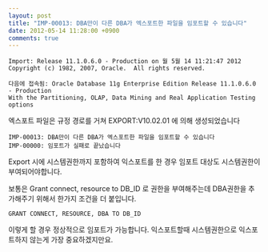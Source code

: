 ```yaml
---
layout: post
title: "IMP-00013: DBA만이 다른 DBA가 엑스포트한 파일을 임포트할 수 있습니다"
date: 2012-05-14 11:28:00 +0900
comments: true
---
```

 
```aidl
Import: Release 11.1.0.6.0 - Production on 월 5월 14 11:21:47 2012
Copyright (c) 1982, 2007, Oracle.  All rights reserved. 

다음에 접속됨: Oracle Database 11g Enterprise Edition Release 11.1.0.6.0 - Production
With the Partitioning, OLAP, Data Mining and Real Application Testing options
```


엑스포트 파일은 규정 경로를 거쳐 EXPORT:V10.02.01 에 의해 생성되었습니다
```aidl
IMP-00013: DBA만이 다른 DBA가 엑스포트한 파일을 임포트할 수 있습니다
IMP-00000: 임포트가 실패로 끝났습니다
```

Export 시에 시스템권한까지 포함하여 익스포트를 한 경우 임포트 대상도 시스템권한이 부여되어야합니다.

보통은 Grant connect, resource to DB_ID 로 권한을 부여해주는데 DBA권한을 추가해주기 위해서 한가지 조건을 더 붙입니다.
```aidl
GRANT CONNECT, RESOURCE, DBA TO DB_ID
```

이렇게 할 경우 정상적으로 임포트가 가능합니다.
익스포트할때 시스템권한으로 익스포트하지 않는게 가장 중요하겠지만요.

 